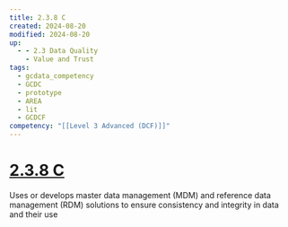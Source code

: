 ```yaml
---
title: 2.3.8 C
created: 2024-08-20
modified: 2024-08-20
up:
  - - 2.3 Data Quality
    - Value and Trust
tags:
  - gcdata_competency
  - GCDC
  - prototype
  - AREA
  - lit
  - GCDCF
competency: "[[Level 3 Advanced (DCF)]]"
---
```

# [2.3.8 C](2.3.8%20C.md)
Uses or develops master data management (MDM) and reference data management (RDM) solutions to ensure consistency and integrity in data and their use
